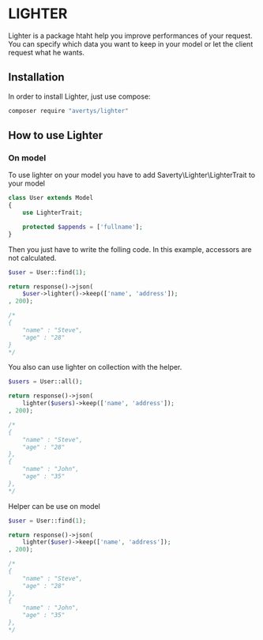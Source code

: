 # LIGHTER

<!-- [![Build Status](https://travis-ci.org/Zizaco/entrust.svg)](https://travis-ci.org/Zizaco/entrust)
[![Version](https://img.shields.io/packagist/v/Zizaco/entrust.svg)](https://packagist.org/packages/zizaco/entrust)
[![License](https://poser.pugx.org/zizaco/entrust/license.svg)](https://packagist.org/packages/zizaco/entrust)
[![Total Downloads](https://img.shields.io/packagist/dt/zizaco/entrust.svg)](https://packagist.org/packages/zizaco/entrust) -->


Lighter is a package htaht help you improve performances of your request. You can specify which data you want to keep in your model or let the client request what he wants. 

## Installation

In order to install Lighter, just use compose:

```bash
composer require "avertys/lighter"
```

## How to use Lighter

### On model

To use lighter on your model you have to add Saverty\Lighter\LighterTrait to your model

```php
class User extends Model
{
    use LighterTrait;

    protected $appends = ['fullname'];
}
```

Then you just have to write the folling code. In this example, accessors are not calculated. 
```php
$user = User::find(1);

return response()->json(
    $user->lighter()->keep(['name', 'address']);
, 200);

/*
{
    "name" : "Steve",
    "age" : "28" 
}
*/

```
You also can use lighter on collection with the helper.

```php
$users = User::all();

return response()->json(
    lighter($users)->keep(['name', 'address']);
, 200);

/*
{
    "name" : "Steve",
    "age" : "28" 
},
{
    "name" : "John",
    "age" : "35" 
},
*/

```
Helper can be use on model

```php
$user = User::find(1);

return response()->json(
    lighter($user)->keep(['name', 'address']);
, 200);

/*
{
    "name" : "Steve",
    "age" : "28" 
},
{
    "name" : "John",
    "age" : "35" 
},
*/

```
